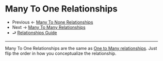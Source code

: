 # Many To One Relationships

- Previous ← [Many To None Relationships](./3-many-to-none.md)
- Next → [Many To Many Relationships](./5-many-to-many.md)
- ⮐ [Relationships Guide](../index.md)

---

Many To One Relationships are the same as [One to Many relationships](./2-one-to-many.md). Just flip the order in
how you conceptualize the relationship.
